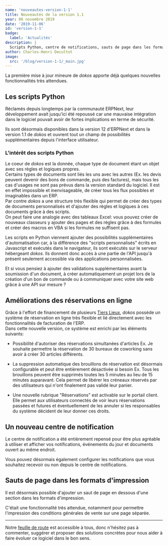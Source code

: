 ```yaml
---
name: 'nouveautes-version-1-1'
title: Nouveautés de la version 1.1
year: 06 novembre 2019
date: '2019-11-06'
id: 'version-1-1'
badge:
  label: 'Actualités'
description: |
  Scripts Python, centre de notifications, sauts de page dans les formats d'impressions, portail pour les prises de rendez-vous... découvrez les nouveautés de la version 1.1
author: Charles-Henri Decultot
image:
  src: '/blog/version-1-1/_main.jpg'
---
```


La première mise à jour mineure de _dokos_ apporte déjà quelques nouvelles fonctionnalités très attendues.

## Les scripts Python

Réclamés depuis longtemps par la communauté ERPNext, leur développement avait jusqu'ici été repoussé car une mauvaise intégration dans le logiciel pouvait avoir de fortes implications en terme de sécurité.

Ils sont désormais disponibles dans la version 12 d'ERPNext et dans la version 1.1 de _dokos_ et ouvrent tout un champ de possibilités supplémentaires depuis l'interface utilisateur.

### L'intérêt des scripts Python

Le coeur de _dokos_ est la donnée, chaque type de document étant un objet avec ses règles et logiques propres.  
Certains types de documents sont liés les uns avec les autres (Ex. les devis peuvent devenir des bons de commande, puis des factures), mais tous les cas d'usages ne sont pas prévus dans la version standard du logiciel. Il est en effet impossible et inenvisageable, de créer tous les flux possibles et imaginables dans un ERP.  
Par contre _dokos_ a une structure très flexible qui permet de créer des types de documents personnalisés et d'ajouter des règles et logiques à ces documents grâce à des scripts.  
On peut faire une analogie avec des tableaux Excel: vous pouvez créer de nouveaux classeurs y ajouter des pages et des règles grâce à des formules et créer des macros en VBA si les formules ne suffisent pas.  

Les scripts en Python viennent ajouter des possibilités supplémentaires d'automatisation car, à la différence des "scripts personnalisés" écrits en Javascript et exécutés dans le navigateur, ils sont exécutés sur le serveur hébergeant _dokos_. Ils donnent donc accès à une partie de l'API jusqu'à présent seulement accessible via des applications personnalisées.  

Et si vous pensiez à ajouter des validations supplémentaires avant la soumission d'un document, à créer automatiquement un projet lors de la création d'un bon de commande ou à communiquer avec votre site web grâce à une API sur mesure ?  

## Améliorations des réservations en ligne

Grâce à l'effort de financement de plusieurs [Tiers Lieux](https://movilab.org/wiki/Cofinancer_des_communs), _dokos_ possède un système de réservation en ligne très flexible et lié directement avec les fonctionnalités de facturation de l'ERP.  
Dans cette nouvelle version, ce système est enrichi par les éléments suivants:

- Possibilité d'autoriser des réservations simultanées d'articles
  Ex. Je souhaite permettre la réservation de 30 bureaux de coworking sans avoir à créer 30 articles différents.

- La suppression automatique des brouillons de réservation est désormais configurable et peut être entièrement désactivée si besoin
  Ex. Tous les brouillons peuvent être supprimés toutes les 5 minutes au lieu de 15 minutes auparavant. Cela permet de libérer les créneaux réservés par des utilisateurs qui n'ont finalement pas validé leur panier.

- Une nouvelle rubrique "Réservations" est activable sur le portail client. Elle permet aux utilisateurs connectés de voir leurs réservations passées et futures et éventuellement de les annuler si les responsables du système décident de leur donner ces droits.


## Un nouveau centre de notification

Le centre de notification a été entièrement repensé pour être plus agréable à utiliser et afficher vos notifications, événements du jour et documents ouvert au même endroit.  

Vous pouvez désormais également configurer les notifications que vous souhaitez recevoir ou non depuis le centre de notifications.

## Sauts de page dans les formats d'impression

Il est désormais possible d'ajouter un saut de page en dessous d'une section dans les formats d'impression.

C'était une fonctionnalité très attendue, notamment pour permettre l'impression des conditions générales de vente sur une page séparée.  
  
---  
  
Notre [feuille de route](https://gitlab.com/dokos/dokos/-/boards/966503) est accessible à tous, donc n'hésitez pas à commenter, suggérer et proposer des solutions concrètes pour nous aider à faire évoluer ce logiciel dans le bon sens.

